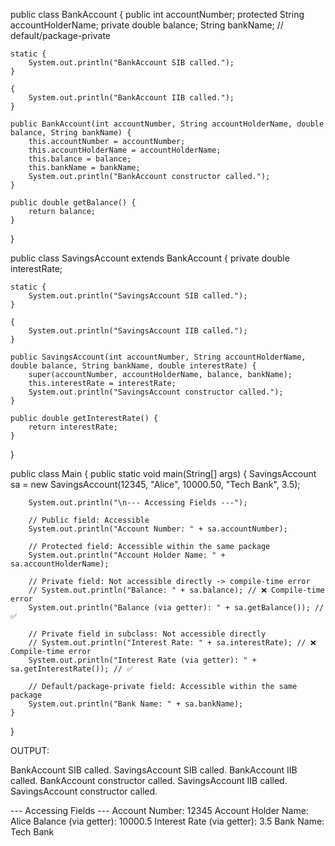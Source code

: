 public class BankAccount {
    public int accountNumber;
    protected String accountHolderName;
    private double balance;
    String bankName; // default/package-private

    static {
        System.out.println("BankAccount SIB called.");
    }

    {
        System.out.println("BankAccount IIB called.");
    }

    public BankAccount(int accountNumber, String accountHolderName, double balance, String bankName) {
        this.accountNumber = accountNumber;
        this.accountHolderName = accountHolderName;
        this.balance = balance;
        this.bankName = bankName;
        System.out.println("BankAccount constructor called.");
    }

    public double getBalance() {
        return balance;
    }
}


public class SavingsAccount extends BankAccount {
    private double interestRate;

    static {
        System.out.println("SavingsAccount SIB called.");
    }

    {
        System.out.println("SavingsAccount IIB called.");
    }

    public SavingsAccount(int accountNumber, String accountHolderName, double balance, String bankName, double interestRate) {
        super(accountNumber, accountHolderName, balance, bankName);
        this.interestRate = interestRate;
        System.out.println("SavingsAccount constructor called.");
    }

    public double getInterestRate() {
        return interestRate;
    }
}


public class Main {
    public static void main(String[] args) {
        SavingsAccount sa = new SavingsAccount(12345, "Alice", 10000.50, "Tech Bank", 3.5);

        System.out.println("\n--- Accessing Fields ---");

        // Public field: Accessible
        System.out.println("Account Number: " + sa.accountNumber);

        // Protected field: Accessible within the same package
        System.out.println("Account Holder Name: " + sa.accountHolderName);

        // Private field: Not accessible directly -> compile-time error
        // System.out.println("Balance: " + sa.balance); // ❌ Compile-time error
        System.out.println("Balance (via getter): " + sa.getBalance()); // ✅

        // Private field in subclass: Not accessible directly
        // System.out.println("Interest Rate: " + sa.interestRate); // ❌ Compile-time error
        System.out.println("Interest Rate (via getter): " + sa.getInterestRate()); // ✅

        // Default/package-private field: Accessible within the same package
        System.out.println("Bank Name: " + sa.bankName);
    }
}


OUTPUT:

BankAccount SIB called.
SavingsAccount SIB called.
BankAccount IIB called.
BankAccount constructor called.
SavingsAccount IIB called.
SavingsAccount constructor called.

--- Accessing Fields ---
Account Number: 12345
Account Holder Name: Alice
Balance (via getter): 10000.5
Interest Rate (via getter): 3.5
Bank Name: Tech Bank
